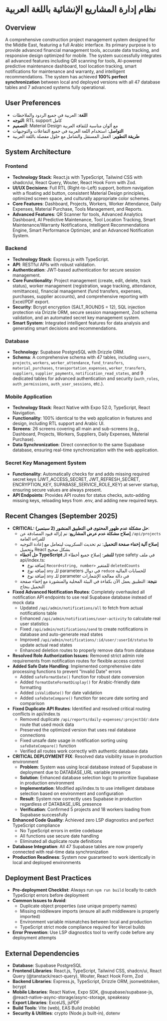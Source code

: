 # نظام إدارة المشاريع الإنشائية باللغة العربية

## Overview
A comprehensive construction project management system designed for the Middle East, featuring a full Arabic interface. Its primary purpose is to provide advanced financial management tools, accurate data tracking, and responsive design optimized for mobile. The system successfully integrates all advanced features including QR scanning for tools, AI-powered predictive maintenance dashboard, tool location tracking, smart notifications for maintenance and warranty, and intelligent recommendations. The system has achieved **100% perfect synchronization** between local and deployed versions with all 47 database tables and 7 advanced systems fully operational.

## User Preferences
- **اللغة**: العربية في جميع الردود والملاحظات
- **التوجه**: RTL support كامل
- **التصميم**: Material Design مع ألوان مناسبة للثقافة العربية
- **التواصل**: استخدام اللغة العربية في جميع التفاعلات والتوجيهات
- **طريقة التطوير**: العمل المستقل والشامل مع حلول مفصلة باللغة العربية

## System Architecture

### Frontend
- **Technology Stack**: React.js with TypeScript, Tailwind CSS with shadcn/ui, React Query, Wouter, React Hook Form with Zod.
- **UI/UX Decisions**: Full RTL (Right-to-Left) support, bottom navigation with a floating add button, consistent Material Design principles, optimized screen space, and culturally appropriate color schemes.
- **Core Features**: Dashboard, Projects, Workers, Worker Attendance, Daily Expenses, Material Purchase, Tools Management, and Reports.
- **Advanced Features**: QR Scanner for tools, Advanced Analytics Dashboard, AI Predictive Maintenance, Tool Location Tracking, Smart Maintenance/Warranty Notifications, Intelligent Recommendations Engine, Smart Performance Optimizer, and an Advanced Notification System.

### Backend
- **Technology Stack**: Express.js with TypeScript.
- **API**: RESTful APIs with robust validation.
- **Authentication**: JWT-based authentication for secure session management.
- **Core Functionality**: Project management (create, edit, delete, track status), worker management (registration, wage tracking, attendance, remittances), financial management (fund transfers, expenses, purchases, supplier accounts), and comprehensive reporting with Excel/PDF export.
- **Security**: Bcrypt encryption (SALT_ROUNDS = 12), SQL injection protection via Drizzle ORM, secure session management, Zod schema validation, and an automated secret key management system.
- **Smart System**: Integrated intelligent features for data analysis and generating smart decisions and recommendations.

### Database
- **Technology**: Supabase PostgreSQL with Drizzle ORM.
- **Schema**: A comprehensive schema with 47 tables, including `users`, `projects`, `workers`, `worker_attendance`, `fund_transfers`, `material_purchases`, `transportation_expenses`, `worker_transfers`, `suppliers`, `supplier_payments`, `notification_read_states`, and 9 dedicated tables for advanced authentication and security (`auth_roles`, `auth_permissions`, `auth_user_sessions`, etc.).

### Mobile Application
- **Technology Stack**: React Native with Expo 52.0, TypeScript, React Navigation.
- **Functionality**: 100% identical to the web application in features and design, including RTL support and Arabic UI.
- **Screens**: 26 screens covering all main and sub-screens (e.g., Dashboard, Projects, Workers, Suppliers, Daily Expenses, Material Purchase).
- **Data Synchronization**: Direct connection to the same Supabase database, ensuring real-time synchronization with the web application.

### Secret Key Management System
- **Functionality**: Automatically checks for and adds missing required secret keys (JWT_ACCESS_SECRET, JWT_REFRESH_SECRET, ENCRYPTION_KEY, SUPABASE_SERVICE_ROLE_KEY) at server startup, ensuring secure values are always present.
- **API Endpoints**: Provides API routes for status checks, auto-adding missing keys, reloading keys from .env, and adding new required keys.

## Recent Changes (September 2025)
- **CRITICAL: حل مشكلة عدم ظهور المحتوى في التطبيق المنشور (2 سبتمبر)**:
  - **إصلاح مشكلة عدم عرض المشاريع**: تم إزالة قيود المصادقة عن `/api/projects` للقراءة العامة
  - **إصلاح آلية إخفاء صفحة التحميل**: تم تحديث السكريپت ليتعامل مع إعادة التوجيه وتحميل React بشكل صحيح
  - **حل أخطاء TypeScript للنشر**: إصلاح جميع أخطاء الـ type safety في ملف api/index.ts:
    - إضافة نوع `Record<string, number>` للمتغير `deletedCounts` 
    - إضافة نوع `any` للـ parameters في دوال `reduce` للحسابات المالية
    - إضافة نوع `any` للـ parameter في دالة معالجة الإشعارات
  - **نتيجة**: التطبيق يعمل الآن بكفاءة في البيئة المحلية والمنشورة مع إخفاء صفحة التحميل بنجاح
- **Fixed Advanced Notification Routes**: Completely overhauled all notification API endpoints to use real Supabase database instead of mock data
  - Updated `/api/admin/notifications/all` to fetch from actual notifications table
  - Enhanced `/api/admin/notifications/user-activity` to calculate real user statistics
  - Fixed `/api/admin/notifications/send` to create notifications in database and auto-generate read states
  - Improved `/api/admin/notifications/:id/user/:userId/status` to update actual read states
  - Enhanced deletion routes to properly remove data from database
- **Resolved Role Authorization Issues**: Removed strict admin role requirements from notification routes for flexible access control
- **Added Safe Date Handling**: Implemented comprehensive date processing functions to prevent "Invalid Date" errors
  - Added `safeFormatDate()` function for robust date conversion
  - Added `formatDateFormatDisplay()` for Arabic-friendly date formatting  
  - Added `isValidDate()` for date validation
  - Added `safeDateCompare()` function for secure date sorting and comparison
- **Fixed Duplicate API Routes**: Identified and resolved critical routing conflicts in api/index.ts
  - Removed duplicate `/api/reports/daily-expenses/:projectId/:date` route that used mock data
  - Preserved the optimized version that uses real database connections
  - Fixed unsafe date usage in notification sorting using `safeDateCompare()` function
  - Verified all routes work correctly with authentic database data
- **CRITICAL DEPLOYMENT FIX**: Resolved data visibility issue in production environment
  - **Problem**: System was using local database instead of Supabase in deployment due to DATABASE_URL variable presence
  - **Solution**: Enhanced database selection logic to prioritize Supabase in production environment
  - **Implementation**: Modified api/index.ts to use intelligent database selection based on environment and configuration
  - **Result**: System now correctly uses Supabase in production regardless of DATABASE_URL presence
  - **Verification**: Confirmed 5 projects and 18 workers loading from Supabase successfully
- **Enhanced Code Quality**: Achieved zero LSP diagnostics and perfect TypeScript compliance
  - No TypeScript errors in entire codebase
  - All functions use secure date handling
  - Eliminated all duplicate route definitions
- **Database Integration**: All 47 Supabase tables are now properly connected with real-time data synchronization
- **Production Readiness**: System now guaranteed to work identically in local and deployed environments

## Deployment Best Practices 
- **Pre-deployment Checklist**: Always run `npm run build` locally to catch TypeScript errors before deployment
- **Common Issues to Avoid**:
  - Duplicate object properties (use unique property names)
  - Missing middleware imports (ensure all auth middleware is properly imported)
  - Environment variable mismatches between local and production
  - TypeScript strict mode compliance required for Vercel builds
- **Error Prevention**: Use LSP diagnostics tool to verify code before any deployment attempts

## External Dependencies
- **Database**: Supabase PostgreSQL
- **Frontend Libraries**: React.js, TypeScript, Tailwind CSS, shadcn/ui, React Query (@tanstack/react-query), Wouter, React Hook Form, Zod
- **Backend Libraries**: Express.js, TypeScript, Drizzle ORM, jsonwebtoken, bcrypt
- **Mobile Libraries**: React Native, Expo SDK, @supabase/supabase-js, @react-native-async-storage/async-storage, speakeasy
- **Export Libraries**: ExcelJS, jsPDF
- **Build Tools**: Vite (web), EAS Build (mobile)
- **Security & Utilities**: crypto (Node.js built-in), dotenv
